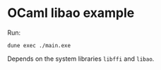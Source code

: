 # OCaml libao example

Run:
```
dune exec ./main.exe
```

Depends on the system libraries `libffi` and `libao`.
